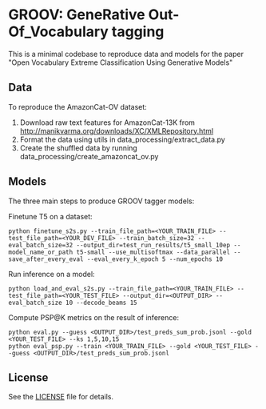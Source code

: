 # GROOV: GeneRative Out-Of_Vocabulary tagging

This is a minimal codebase to reproduce data and models for the paper "Open Vocabulary Extreme Classification Using Generative Models"

## Data

To reproduce the AmazonCat-OV dataset:
1) Download raw text features for AmazonCat-13K from http://manikvarma.org/downloads/XC/XMLRepository.html
2) Format the data using utils in data_processing/extract_data.py
3) Create the shuffled data by running data_processing/create_amazoncat_ov.py

## Models
The three main steps to produce GROOV tagger models:

Finetune T5 on a dataset:
```
python finetune_s2s.py --train_file_path=<YOUR_TRAIN_FILE> --test_file_path=<YOUR_DEV_FILE> --train_batch_size=32 --eval_batch_size=32 --output_dir=test_run_results/t5_small_10ep --model_name_or_path t5-small --use_multisoftmax --data_parallel --save_after_every_eval --eval_every_k_epoch 5 --num_epochs 10
```

Run inference on a model:
```
python load_and_eval_s2s.py --train_file_path=<YOUR_TRAIN_FILE> --test_file_path=<YOUR_TEST_FILE> --output_dir=<OUTPUT_DIR> --eval_batch_size 10 --decode_beams 15
```

Compute PSP@K metrics on the result of inference:
```
python eval.py --guess <OUTPUT_DIR>/test_preds_sum_prob.jsonl --gold <YOUR_TEST_FILE> --ks 1,5,10,15
python eval_psp.py --train <YOUR_TRAIN_FILE> --gold <YOUR_TEST_FILE> --guess <OUTPUT_DIR>/test_preds_sum_prob.jsonl
```

## License
See the [LICENSE](LICENSE) file for details.